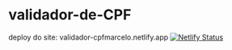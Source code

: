 # validador-de-CPF
deploy do site: validador-cpfmarcelo.netlify.app
[![Netlify Status](https://api.netlify.com/api/v1/badges/e154f4c9-d0a6-466d-b4ab-e81037e5c80b/deploy-status)](https://app.netlify.com/sites/validador-cpfmarcelo/deploys)
